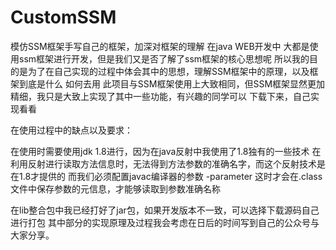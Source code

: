 # CustomSSM
模仿SSM框架手写自己的框架，加深对框架的理解
在java WEB开发中 大都是使用ssm框架进行开发，但是我们又是否了解了ssm框架的核心思想呢
所以我的目的是为了在自己实现的过程中体会其中的思想，理解SSM框架中的原理，以及框架到底是什么
如何去用
此项目与SSM框架使用上大致相同，但SSM框架显然更加精细，我只是大致上实现了其中一些功能，有兴趣的同学可以
下载下来，自己实现看看

在使用过程中的缺点以及要求：

在使用时需要使用jdk 1.8进行，因为在java反射中我使用了1.8独有的一些技术
在利用反射进行读取方法信息时，无法得到方法参数的准确名字，而这个反射技术是在1.8才提供的
而我们必须配置javac编译器的参数 -parameter 这时才会在.class文件中保存参数的元信息，才能够读取到参数准确名称

在lib整合包中我已经打好了jar包，如果开发版本不一致，可以选择下载源码自己进行打包
其中部分的实现原理及过程我会考虑在日后的时间写到自己的公众号与大家分享。
